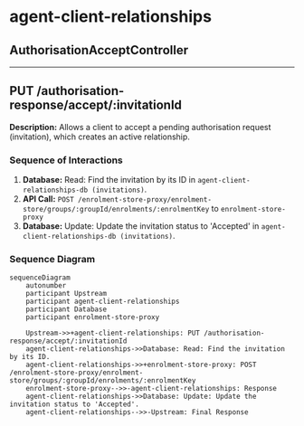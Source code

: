 # agent-client-relationships

## AuthorisationAcceptController

---

## PUT /authorisation-response/accept/:invitationId

**Description:** Allows a client to accept a pending authorisation request (invitation), which creates an active relationship.

### Sequence of Interactions

1. **Database:** Read: Find the invitation by its ID in `agent-client-relationships-db (invitations)`.
2. **API Call:** `POST /enrolment-store-proxy/enrolment-store/groups/:groupId/enrolments/:enrolmentKey` to `enrolment-store-proxy`
3. **Database:** Update: Update the invitation status to 'Accepted' in `agent-client-relationships-db (invitations)`.

### Sequence Diagram

```mermaid
sequenceDiagram
    autonumber
    participant Upstream
    participant agent-client-relationships
    participant Database
    participant enrolment-store-proxy

    Upstream->>+agent-client-relationships: PUT /authorisation-response/accept/:invitationId
    agent-client-relationships->>Database: Read: Find the invitation by its ID.
    agent-client-relationships->>+enrolment-store-proxy: POST /enrolment-store-proxy/enrolment-store/groups/:groupId/enrolments/:enrolmentKey
    enrolment-store-proxy-->>-agent-client-relationships: Response
    agent-client-relationships->>Database: Update: Update the invitation status to 'Accepted'.
    agent-client-relationships-->>-Upstream: Final Response
```
